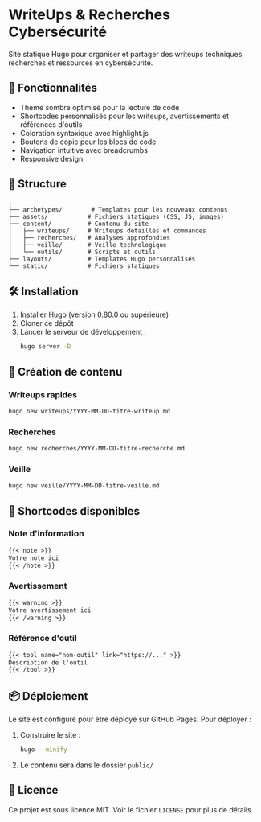 # WriteUps & Recherches Cybersécurité

Site statique Hugo pour organiser et partager des writeups techniques, recherches et ressources en cybersécurité.

## 🚀 Fonctionnalités

- Thème sombre optimisé pour la lecture de code
- Shortcodes personnalisés pour les writeups, avertissements et références d'outils
- Coloration syntaxique avec highlight.js
- Boutons de copie pour les blocs de code
- Navigation intuitive avec breadcrumbs
- Responsive design

## 📁 Structure

```
.
├── archetypes/        # Templates pour les nouveaux contenus
├── assets/           # Fichiers statiques (CSS, JS, images)
├── content/          # Contenu du site
│   ├── writeups/     # Writeups détaillés et commandes
│   ├── recherches/   # Analyses approfondies
│   ├── veille/       # Veille technologique
│   └── outils/       # Scripts et outils
├── layouts/          # Templates Hugo personnalisés
└── static/           # Fichiers statiques
```

## 🛠️ Installation

1. Installer Hugo (version 0.80.0 ou supérieure)
2. Cloner ce dépôt
3. Lancer le serveur de développement :
   ```bash
   hugo server -D
   ```

## 📝 Création de contenu

### Writeups rapides
```bash
hugo new writeups/YYYY-MM-DD-titre-writeup.md
```

### Recherches
```bash
hugo new recherches/YYYY-MM-DD-titre-recherche.md
```

### Veille
```bash
hugo new veille/YYYY-MM-DD-titre-veille.md
```

## 🔧 Shortcodes disponibles

### Note d'information
```markdown
{{< note >}}
Votre note ici
{{< /note >}}
```

### Avertissement
```markdown
{{< warning >}}
Votre avertissement ici
{{< /warning >}}
```

### Référence d'outil
```markdown
{{< tool name="nom-outil" link="https://..." >}}
Description de l'outil
{{< /tool >}}
```

## 📦 Déploiement

Le site est configuré pour être déployé sur GitHub Pages. Pour déployer :

1. Construire le site :
   ```bash
   hugo --minify
   ```

2. Le contenu sera dans le dossier `public/`

## 📄 Licence

Ce projet est sous licence MIT. Voir le fichier `LICENSE` pour plus de détails. 